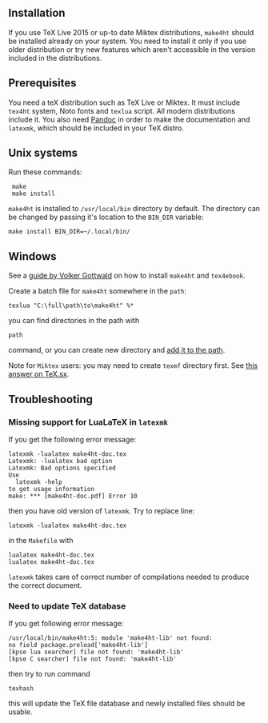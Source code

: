 Installation
------------

If you use TeX Live 2015 or up-to date Miktex distributions, `make4ht` should be installed already on your system. 
You need to install it only if you use older distribution or try new features which aren't accessible in the version
included in the distributions.

## Prerequisites  

You need a teX distribution such as TeX Live or Miktex. It must include `tex4ht` system, Noto fonts and `texlua` script. All modern
distributions include it. You also need [Pandoc](http://pandoc.org/) in order to make the documentation and 
`latexmk`, which should be included in your TeX distro.

## Unix systems

Run these commands:

     make
     make install

`make4ht` is installed to `/usr/local/bin` directory by default. The
directory can be changed by passing it's location to the `BIN_DIR` variable:

    make install BIN_DIR=~/.local/bin/

## Windows

See a [guide by Volker Gottwald](https://d800fotos.wordpress.com/2015/01/19/create-e-books-from-latex-tex-files-ebook-aus-latex-tex-dateien-erstellen/) on how
to install `make4ht` and `tex4ebook`. 

Create a batch file for `make4ht` somewhere in the `path`:

    texlua "C:\full\path\to\make4ht" %*

you can find directories in the path with 

    path

command, or you can create new directory and [add it to the path](http://stackoverflow.com/questions/9546324/adding-directory-to-path-environment-variable-in-windows).

Note for `Miktex` users: you may need to create `texmf` directory first. See 
[this answer on TeX.sx](http://tex.stackexchange.com/questions/69483/create-a-local-texmf-tree-in-miktex).


## Troubleshooting

### Missing support for LuaLaTeX in `latexmk`

If you get the following error message:

    latexmk -lualatex make4ht-doc.tex
    Latexmk: -lualatex bad option
    Latexmk: Bad options specified
    Use
      latexmk -help
    to get usage information
    make: *** [make4ht-doc.pdf] Error 10

then you have old version of `latexmk`. Try to replace line:

    latexmk -lualatex make4ht-doc.tex
    
in the `Makefile` with

    lualatex make4ht-doc.tex
    lualatex make4ht-doc.tex
    
`latexmk` takes care of correct number of compilations needed to produce the correct document.

### Need to update TeX database

If you get following error message:

    /usr/local/bin/make4ht:5: module 'make4ht-lib' not found:
    no field package.preload['make4ht-lib']
    [kpse lua searcher] file not found: 'make4ht-lib'
    [kpse C searcher] file not found: 'make4ht-lib'

then try to run command 

    texhash
    
this will update the TeX file database and newly installed files should be usable.
